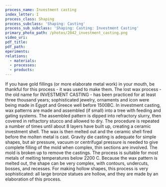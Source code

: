 ```yaml
---
process_name: Investment casting
index_letter: I
process_class: Shaping
process_subclass: 'Shaping: Casting'
process_sub_subclass: 'Shaping: Casting: Investment Casting'
primary_photo_path: /photos/2042_investment_casting.png
video_uri:
pdf_title:
pdf_path:
eperiments:
relations:
  - materials:
  - processes:
  - products:
---
```


If you have gold fillings (or more elaborate metal work) in your mouth, be thankful for this process - it was used to make them. The lost wax process - the old name for INVESTMENT CASTING - has been practiced for at least three thousand years; sophisticated jewelry, ornaments and icon were being made in Egypt and Greece well before 1500BC. In investment casting, wax patterns are made and assembled (if small) into a tree with feeding and gating systems. The assembled pattern is dipped into refractory slurry, then covered in refractory stucco and allowed to dry. The procedure is repeated a number of times until about 8 layers have built up, creating a ceramic investment shell. The wax is then melted out and the ceramic shell fired before the molten metal is cast. Gravity die casting is adequate for simple shapes, but air pressure, vacuum or centrifugal pressure is needed to give complete filling of the mold when complex, thin sections are involved. The mold is broken up to remove the castings. The process is suitable for most metals of melting temperatures below 2200 C. Because the wax pattern is melted out, the shape can be very complex, with contours, undercuts, bosses, and recesses. For making hollow shapes, this process is very sophisticated: all large bronze statues are hollow, and they are made by an elaboration of this process.
